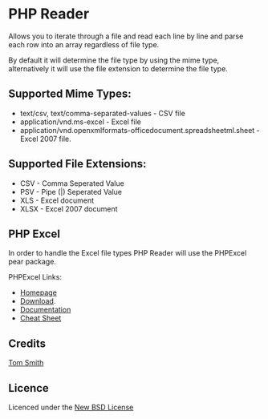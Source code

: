 # PHP Reader

Allows you to iterate through a file and read each line by line and parse each row into an array regardless of file type.

By default it will determine the file type by using the mime type, alternatively it will use the file extension to determine the file type.

## Supported Mime Types:

* text/csv, text/comma-separated-values - CSV file
* application/vnd.ms-excel - Excel file
* application/vnd.openxmlformats-officedocument.spreadsheetml.sheet - Excel 2007 file.

## Supported File Extensions:

* CSV - Comma Seperated Value
* PSV - Pipe (|) Seperated Value
* XLS - Excel document
* XLSX - Excel 2007 document

## PHP Excel

In order to handle the Excel file types PHP Reader will use the PHPExcel pear package.

PHPExcel Links:

* [Homepage](http://phpexcel.codeplex.com/)
* [Download](http://phpexcel.codeplex.com/releases/view/45412).
* [Documentation](http://phpexcel.codeplex.com/releases/view/45412)
* [Cheat Sheet](http://blog.clock.co.uk/2011/04/08/phpexcel-cheatsheet/)

## Credits
[Tom Smith](https://github.com/iamsmith/)

## Licence
Licenced under the [New BSD License](http://opensource.org/licenses/bsd-license.php)